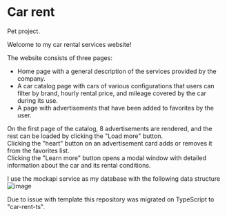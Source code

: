 # Car rent
Pet project.


Welcome to my car rental services website!

The website consists of three pages:

- Home page with a general description of the services provided by the company.
- A car catalog page with cars of various configurations that users can filter by brand, hourly rental price, and mileage covered by the car during its use.
- A page with advertisements that have been added to favorites by the user.
  
On the first page of the catalog, 8 advertisements are rendered, and the rest can be loaded by clicking the "Load more" button.<br/>
Clicking the "heart" button on an advertisement card adds or removes it from the favorites list.<br/>
Clicking the "Learn more" button opens a modal window with detailed information about the car and its rental conditions.<br/>

I use the mockapi service as my database with the following data structure
![image](https://github.com/iSteffan/car-rent/assets/112157511/d3f14366-c461-4a30-bf6c-0f462242a5f2)

Due to issue with template this repository was migrated on TypeScript to "car-rent-ts".

